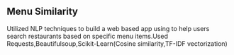 ## Menu Similarity
Utilized NLP techniques to build a web based app using to help users search restaurants based on specific menu
items.Used Requests,Beautifulsoup,Scikit-Learn(Cosine similarity,TF-IDF vectorization)
